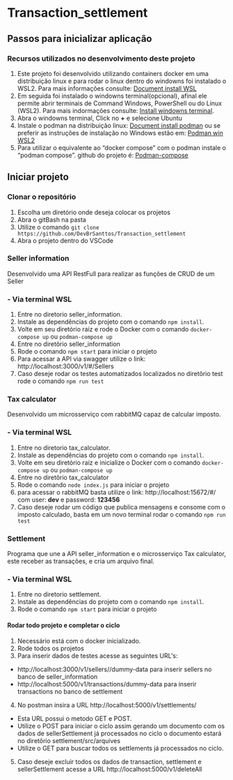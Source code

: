 # Transaction_settlement


## Passos para inicializar aplicação
### Recursos utilizados no desenvolvimento deste projeto
1. Este projeto foi desenvolvido utilizando containers docker em uma distribuição linux e para rodar o linux dentro do windowns foi instalado o WSL2. 
  Para mais informações consulte: [Document install WSL](https://docs.microsoft.com/pt-br/windows/wsl/install#manual-installation-steps)
2. Em seguida foi instalado o windowns terminal(opcional), afinal ele permite abrir terminais de Command Windows, PowerShell ou do Linux (WSL2).
  Para mais indormações consulte: [Install windowns terminal](https://docs.microsoft.com/pt-br/windows/terminal/install).
3. Abra o windowns terminal, Click no **+** e selecione Ubuntu
4. Instale o podman na distribuição linux: [Document install podman](https://podman.io/getting-started/installation) ou se preferir as instruções de instalação no Windows estão em: [Podman win WSL2](https://www.redhat.com/sysadmin/podman-windows-wsl2)
5. Para utilizar o equivalente ao “docker compose” com o podman instale o “podman compose”. github do projeto é: [Podman-compose](https://github.com/containers/podman-compose)

## Iniciar projeto
### Clonar o repositório
1. Escolha um diretório onde deseja colocar os projetos
2. Abra o gitBash na pasta
3. Utilize o comando `git clone https://github.com/DevBrSanttos/Transaction_settlement`
4. Abra o projeto dentro do VSCode
### Seller information
Desenvolvido uma API RestFull para realizar as funções de CRUD de um Seller
### - Via terminal WSL
1. Entre no diretorio seller_information. 
2. Instale as dependências do projeto com o comando `npm install`.
3. Volte em seu diretório raiz e rode o Docker com o comando `docker-compose up` ou `podman-compose up`
4. Entre no diretôrio seller_information
5. Rode o comando `npm start` para iniciar o projeto
6. Para acessar a API via swagger utilize o link: http://localhost:3000/v1/#/Sellers
7. Caso deseje rodar os testes automatizados localizados no diretôrio test rode o comando `npm run test`

### Tax calculator
Desenvolvido um microsserviço com rabbitMQ capaz de calcular imposto.
### - Via terminal WSL
1. Entre no diretorio tax_calculator. 
2. Instale as dependências do projeto com o comando `npm install`.
3. Volte em seu diretório raiz e inicialize o Docker com o comando `docker-compose up` ou `podman-compose up`
4. Entre no diretôrio tax_calculator
5. Rode o comando `node index.js` para iniciar o projeto
6. para acessar o rabbitMQ basta utilize o link: http://localhost:15672/#/ com user: **dev** e password: **123456**
7. Caso deseje rodar um código que publica mensagens e consome com o imposto calculado, basta em um novo terminal rodar o comando `npm run test`

### Settlement
Programa que une a API seller_information e o microsserviço Tax calculator, este receber as transações, e cria um arquivo final.
### - Via terminal WSL
1. Entre no diretorio settlement.
2. Instale as dependências do projeto com o comando `npm install`.
3. Rode o comando `npm start` para iniciar o projeto
#### Rodar todo projeto e completar o ciclo
1. Necessário está com o docker inicializado.
2. Rode todos os projetos
3. Para inserir dados de testes acesse as seguintes URL's:
- http://localhost:3000/v1/sellers//dummy-data para inserir sellers no banco de seller_information
- http://localhost:5000/v1/transactions/dummy-data para inserir transactions no banco de settlement
4. No postman insira a URL http://localhost:5000/v1/settlements/
- Esta URL possui o metodo GET e POST.
- Utilize o POST para iniciar o ciclo assim gerando um documento com os dados de sellerSettlement já processados no ciclo o documento estará no diretôrio settlement/src/arquives
- Utilize o GET para buscar todos os settlements já processados no ciclo.
5. Caso deseje excluir todos os dados de transaction, settlement e sellerSettlement acesse a URL http://localhost:5000/v1/deleteAll
